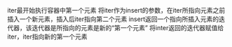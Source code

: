iter最开始执行容器中第一个元素
将iter作为insert的参数，在iter所指向元素之前插入一个新元素，插入后iter指向第二个元素
insert返回一个指向所插入元素的迭代器，该迭代器是所指向的元素是新的“第一个元素”
将inter返回的迭代器赋值给iter，iter指向新的第一个元素
